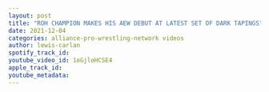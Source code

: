 ```yaml
---
layout: post
title: "ROH CHAMPION MAKES HIS AEW DEBUT AT LATEST SET OF DARK TAPINGS"
date: 2021-12-04
categories: alliance-pro-wrestling-network videos
author: lewis-carlan
spotify_track_id: 
youtube_video_id: 1oGjloHCSE4
apple_track_id: 
youtube_metadata: 
---
```

